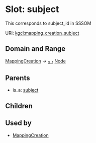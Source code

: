 
# Slot: subject


This corresponds to subject_id in SSSOM

URI: [kgcl:mapping_creation_subject](http://w3id.org/kgcl/mapping_creation_subject)


## Domain and Range

[MappingCreation](MappingCreation.md) &#8594;  <sub>0..1</sub> [Node](Node.md)

## Parents

 *  is_a: [subject](subject.md)

## Children


## Used by

 * [MappingCreation](MappingCreation.md)
